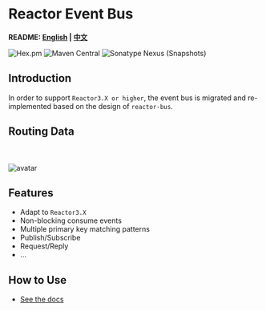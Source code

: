 # Reactor Event Bus

**README: [English](https://gitlab.yanzx-dev.cn/reactor/reactor-event-bus/blob/master/README.md) | [中文](https://gitlab.yanzx-dev.cn/reactor/reactor-event-bus/blob/master/README-zh.md)**

![Hex.pm](https://img.shields.io/hexpm/l/plug.svg?color=green)
![Maven Central](https://img.shields.io/maven-central/v/com.github.virtualcry/reactor-event-bus.svg)
![Sonatype Nexus (Snapshots)](https://img.shields.io/nexus/snapshots/https/oss.sonatype.org/com.github.virtualcry/reactor-event-bus.svg)

## Introduction
In order to support `Reactor3.X or higher`, the event bus is migrated and re-implemented based on the design of `reactor-bus`.

## Routing Data
<br><br>
![avatar](https://gitlab.yanzx-dev.cn/reactor/reactor-event-bus/raw/master/images/data-routing.svg)

## Features
* Adapt to `Reactor3.X`
* Non-blocking consume events
* Multiple primary key matching patterns
* Publish/Subscribe
* Request/Reply
* ...

## How to Use
* [See the docs](https://gitlab.yanzx-dev.cn/reactor/reactor-event-bus/wikis/home "See the docs")